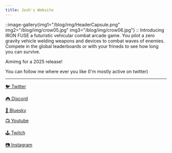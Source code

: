 ```yaml
---
title: Josh's Website
---
```

::image-gallery{img1="/blog/img/HeaderCapsule.png" img2="/blog/img/crow05.jpg" img3="/blog/img/crow06.jpg"}
::
Introducing IRON FUSE a futuristic vehicular combat arcade game. You pilot a zero gravity vehicle welding weapons and devices to combat waves of enemies. Compete in the global leaderboards or with your frineds to see how long you can survive.

Aimimg for a 2025 release!

You can follow me where ever you like (I'm mostly active on twitter)

--- 
[🐦 Twitter](https://x.com/joshandersn)

[🎮 Discord](https://discord.gg/ugMbGGEx5n) 

[🦋 Bluesky](https://joshandersn.bsky.social)

[📺 Youtube](https://youtube.com/@joshandersn)

[🕹️ Twitch](https://www.twitch.tv/joshandersn)

[📷 Instagram](https://www.instagram.com/josh.andrson/)